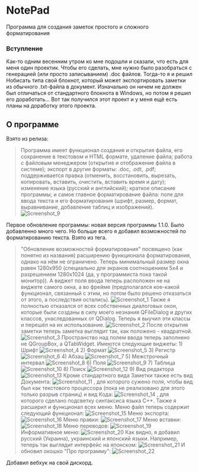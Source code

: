 # NotePad
Программа для создания заметок простого и сложного форматирования

### Вступление
Как-то одним весенним утром ко мне подошли и сказали, что есть для меня один проектик. Чтобы его сделать, мне нужно было разобраться с генерацией (или просто записыванием) .doc файлов. Тогда-то я и решил Нобисать типа свой блокнот, который может экспортировать заметки из обычного .txt-файла в документ. Изначально он ничем не должен был отличаться от стандартного блокнота в Windows, но потом я решил его доработать... Вот так получился этот проект и у меня ещё есть планы на доработку этого проекта.

## О программе
Взято из релиза:
> Программа имеет функционал создания и открытия файла, его сохранение в текстовом и HTML формате, удаление файла; работа с файловым менеджером (открытие и отображение файла в системе); экспорт в другие форматы: .doc, .odt, .pdf; поддерживается правка (отменить, восстановить, вырезать, копировать, вставить, очистить, вставить время и дату); изменение языка (русский и английский); краткое описание программы; и самое главное форматирование файла: поле для ввода текста и его форматирования (шрифт, размер, формат, выравнивание, добавление таблиц и изображений). ![Screenshot_9](https://user-images.githubusercontent.com/73797846/122767275-27913380-d2ab-11eb-9398-c1910cf4c515.png)

Первое обновление программы: новая версия программы 1.1.0. Было добавленно много чего. Но больше всего я добавил возможностей по форматированию текста. Взято из тега.
> "Обновление возможностей форматирования" посвящено (как понятно из названия) расширению функционала форматирования, однако на нём не ограничено.
Теперь минимальный размер окна равен 1280x950 (специально для экранов соотношением 5x4 и разрешением 1280x1024 (да, у программиста пока такой монитор)). А виджет поля ввода теперь расположен не на виджете самого окна, а во фрейме (предполагался кое-какой функционал, связанный с этим, но потом было решено отказаться от этого, а последствия остались). ![Screenshot_1](https://user-images.githubusercontent.com/73797846/124609545-62cd5e00-de78-11eb-9276-1e503fd0fadb.png) Также я полностью отказался от всех собственных диалоговых окон, которые были созданы в силу моего незнания QFileDialog и других классов, унаследованных от QDialog. Теперь я выучил эти классы и перешёл на их использование. ![Screenshot_2](https://user-images.githubusercontent.com/73797846/124609850-aaec8080-de78-11eb-9152-76e171e2f54e.png) После открытия заметки теперь заметка выглядит так, как положено - квадратной. ![Screenshot_3](https://user-images.githubusercontent.com/73797846/124609952-c3f53180-de78-11eb-9e65-3baea4391119.png) Пространство над полем ввода теперь заполнено не QGroupBox, а QTabWidget. Имеются следующие виджеты: 1) Шрифт ![Screenshot_4](https://user-images.githubusercontent.com/73797846/124610221-fbfc7480-de78-11eb-8236-5ebaf6c7aaa7.png) 2) Формат ![Screenshot_5](https://user-images.githubusercontent.com/73797846/124610292-0f0f4480-de79-11eb-9d0b-04a72d6daf57.png) 3) Регистр ![Screenshot_6](https://user-images.githubusercontent.com/73797846/124610363-1b939d00-de79-11eb-9635-ae5e8b15d43d.png) 4) Абзац ![Screenshot_7](https://user-images.githubusercontent.com/73797846/124610413-277f5f00-de79-11eb-968a-fe5f086bc172.png) 5) Межстрочный интервал ![Screenshot_8](https://user-images.githubusercontent.com/73797846/124610474-382fd500-de79-11eb-80b3-24355c0c4349.png) 6) Поля ![Screenshot_9](https://user-images.githubusercontent.com/73797846/124610513-4120a680-de79-11eb-889e-6ec5b8818fbb.png) 7) Таблица ![Screenshot_10](https://user-images.githubusercontent.com/73797846/124610557-4aaa0e80-de79-11eb-8c78-bf0a3ea769d6.png) 8) Поиск ![Screenshot_12](https://user-images.githubusercontent.com/73797846/124610646-5c8bb180-de79-11eb-94d6-12e78a389816.png) 9) Вид редактора ![Screenshot_13](https://user-images.githubusercontent.com/73797846/124610792-77f6bc80-de79-11eb-8d92-ac245ab282e7.png) Кроме стандартного вида Заметки также есть вид Документа: ![Screenshot_11](https://user-images.githubusercontent.com/73797846/124610990-b12f2c80-de79-11eb-9f7a-1aac4fcd6a4e.png) , для которого сужено поля, чтобы вид был как текстового процессора (пока не реализовано для этого только разрыв страниц) и вид Кода: ![Screenshot_14](https://user-images.githubusercontent.com/73797846/124611050-c1470c00-de79-11eb-8df6-abf7ff153b66.png) , для которого сделано подсветку синтаксиса языка С++. Также я расширил и функционал всех меню. Меню файл теперь содержит следующий функционал: ![Screenshot_15](https://user-images.githubusercontent.com/73797846/124611404-171bb400-de7a-11eb-80c9-d0d7da0916e7.png) Меню экспорта: ![Screenshot_16](https://user-images.githubusercontent.com/73797846/124611484-28fd5700-de7a-11eb-8364-906bfd78dcf0.png) Меню правки: ![Screenshot_17](https://user-images.githubusercontent.com/73797846/124611526-331f5580-de7a-11eb-8ad9-6cc4fe8a2f88.png) Меню вставки: ![Screenshot_18](https://user-images.githubusercontent.com/73797846/124611573-3e728100-de7a-11eb-9ac4-3f19db221845.png) Меню переводов: ![Screenshot_19](https://user-images.githubusercontent.com/73797846/124611653-4e8a6080-de7a-11eb-88d3-02564a575548.png) Информативное меню: ![Screenshot_20](https://user-images.githubusercontent.com/73797846/124611692-59dd8c00-de7a-11eb-9585-d4783b769b15.png) Как видно, я добавил русский (Украина), украинский и японский языки. Например, теперь так выглядит интерфейс на японском: ![Screenshot_21](https://user-images.githubusercontent.com/73797846/124611845-842f4980-de7a-11eb-90b6-a484c852a114.png) И обновил окошко "Про программу": ![Screenshot_22](https://user-images.githubusercontent.com/73797846/124612063-b04aca80-de7a-11eb-884e-50e1ac9c8e03.png)

Добавил вебхук на свой дискорд.
